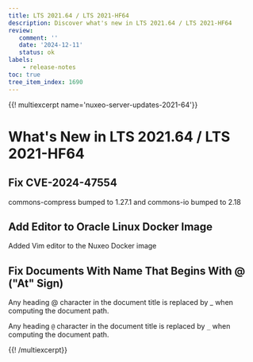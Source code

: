 ```yaml
---
title: LTS 2021.64 / LTS 2021-HF64
description: Discover what's new in LTS 2021.64 / LTS 2021-HF64
review:
   comment: ''
   date: '2024-12-11'
   status: ok
labels:
    - release-notes
toc: true
tree_item_index: 1690
---
```


{{! multiexcerpt name='nuxeo-server-updates-2021-64'}}
# What's New in LTS 2021.64 / LTS 2021-HF64

## Fix CVE-2024-47554

commons-compress bumped to 1.27.1 and commons-io bumped to 2.18


## Add Editor to Oracle Linux Docker Image

Added Vim editor to the Nuxeo Docker image


## Fix Documents With Name That Begins With @ ("At" Sign)

Any heading @ character in the document title is replaced by _ when computing the document path.

Any heading `@` character in the document title is replaced by `_` when computing the document path.

{{! /multiexcerpt}}
